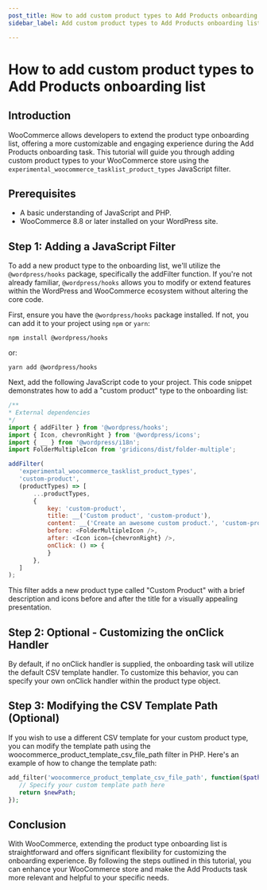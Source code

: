```yaml
---
post_title: How to add custom product types to Add Products onboarding list
sidebar_label: Add custom product types to Add Products onboarding list

---
```


# How to add custom product types to Add Products onboarding list

## Introduction

WooCommerce allows developers to extend the product type onboarding list, offering a more customizable and engaging experience during the Add Products onboarding task. This tutorial will guide you through adding custom product types to your WooCommerce store using the `experimental_woocommerce_tasklist_product_types` JavaScript filter.

## Prerequisites

- A basic understanding of JavaScript and PHP.
- WooCommerce 8.8 or later installed on your WordPress site.

## Step 1: Adding a JavaScript Filter

To add a new product type to the onboarding list, we'll utilize the `@wordpress/hooks` package, specifically the addFilter function. If you're not already familiar, `@wordpress/hooks` allows you to modify or extend features within the WordPress and WooCommerce ecosystem without altering the core code.

First, ensure you have the `@wordpress/hooks` package installed. If not, you can add it to your project using `npm` or `yarn`:

`npm install @wordpress/hooks`

or:

`yarn add @wordpress/hooks`

Next, add the following JavaScript code to your project. This code snippet demonstrates how to add a "custom product" type to the onboarding list:

```javascript
/**
* External dependencies
*/
import { addFilter } from '@wordpress/hooks';
import { Icon, chevronRight } from '@wordpress/icons';
import { __ } from '@wordpress/i18n';
import FolderMultipleIcon from 'gridicons/dist/folder-multiple';

addFilter(
   'experimental_woocommerce_tasklist_product_types',
   'custom-product',
   (productTypes) => [
       ...productTypes,
       {
           key: 'custom-product',
           title: __('Custom product', 'custom-product'),
           content: __('Create an awesome custom product.', 'custom-product'),
           before: <FolderMultipleIcon />,
           after: <Icon icon={chevronRight} />,
           onClick: () => {
           }
       },
   ]
);
```

This filter adds a new product type called "Custom Product" with a brief description and icons before and after the title for a visually appealing presentation.

## Step 2: Optional - Customizing the onClick Handler

By default, if no onClick handler is supplied, the onboarding task will utilize the default CSV template handler. To customize this behavior, you can specify your own onClick handler within the product type object.

## Step 3: Modifying the CSV Template Path (Optional)

If you wish to use a different CSV template for your custom product type, you can modify the template path using the woocommerce_product_template_csv_file_path filter in PHP. Here's an example of how to change the template path:

```php
add_filter('woocommerce_product_template_csv_file_path', function($path) {
   // Specify your custom template path here
   return $newPath;
});
```

## Conclusion

With WooCommerce, extending the product type onboarding list is straightforward and offers significant flexibility for customizing the onboarding experience. By following the steps outlined in this tutorial, you can enhance your WooCommerce store and make the Add Products task more relevant and helpful to your specific needs.

